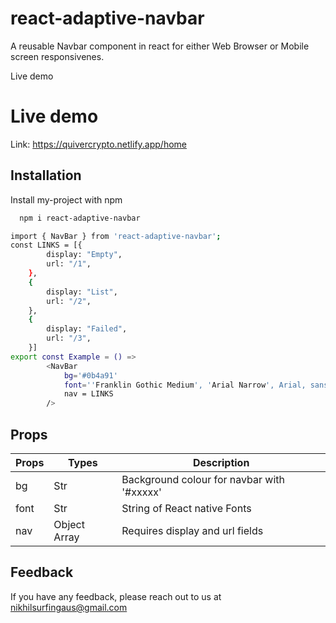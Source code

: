 
# react-adaptive-navbar


A reusable Navbar component in react for either Web Browser or 
Mobile screen responsivenes.


Live demo
# Live demo

Link: https://quivercrypto.netlify.app/home



## Installation

Install my-project with npm

```bash
  npm i react-adaptive-navbar
```
    
```bash
import { NavBar } from 'react-adaptive-navbar';
const LINKS = [{
        display: "Empty",
        url: "/1",
    },
    {
        display: "List",
        url: "/2",
    },
    {
        display: "Failed",
        url: "/3",
    }]
export const Example = () => 
        <NavBar 
            bg='#0b4a91' 
            font=''Franklin Gothic Medium', 'Arial Narrow', Arial, sans-serif' 
            nav = LINKS
        />
```
## Props

| Props | Types  | Description |
| ------------- | ------------- | -------------| 
| bg  | Str  | Background colour for navbar with '#xxxxx' |
| font  | Str  | String of React native Fonts |
| nav  | Object Array  | Requires display and url fields |

## Feedback

If you have any feedback, please reach out to us at nikhilsurfingaus@gmail.com

